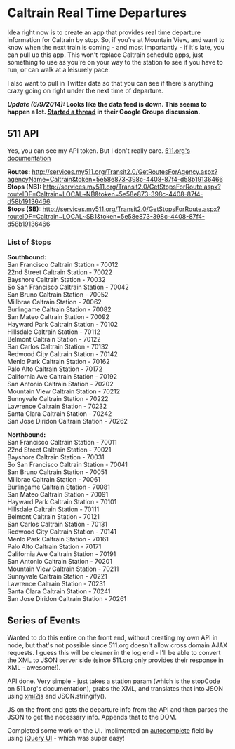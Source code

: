# Caltrain Real Time Departures

Idea right now is to create an app that provides real time departure information for Caltrain by stop. So, if you're at Mountain View, and want to know when the next train is coming - and most importantly - if it's late, you can pull up this app. This won't replace Caltrain schedule apps, just something to use as you're on your way to the station to see if you have to run, or can walk at a leisurely pace.

I also want to pull in Twitter data so that you can see if there's anything crazy going on right under the next time of departure.

**_Update (6/9/2014):_ Looks like the data feed is down. This seems to happen a lot. [Started a thread](https://groups.google.com/forum/#!topic/511sfbaydeveloperresources/l76aiEnTa1k) in their Google Groups discussion.**

## 511 API

Yes, you can see my API token. But I don't really care. [511.org's documentation](http://511.org/docs/RTT%20API%20V2.0%20Reference.pdf)

**Routes:** http://services.my511.org/Transit2.0/GetRoutesForAgency.aspx?agencyName=Caltrain&token=5e58e873-398c-4408-87f4-d58b19136466  
**Stops (NB):** http://services.my511.org/Transit2.0/GetStopsForRoute.aspx?routeIDF=Caltrain~LOCAL~NB&token=5e58e873-398c-4408-87f4-d58b19136466  
**Stops (SB):** http://services.my511.org/Transit2.0/GetStopsForRoute.aspx?routeIDF=Caltrain~LOCAL~SB1&token=5e58e873-398c-4408-87f4-d58b19136466  

### List of Stops

**Southbound:**  
San Francisco Caltrain Station - 70012  
22nd Street Caltrain Station - 70022  
Bayshore Caltrain Station - 70032  
So San Francisco Caltrain Station - 70042  
San Bruno Caltrain Station - 70052  
Millbrae Caltrain Station - 70062  
Burlingame Caltrain Station - 70082  
San Mateo Caltrain Station - 70092  
Hayward Park Caltrain Station - 70102  
Hillsdale Caltrain Station - 70112  
Belmont Caltrain Station - 70122  
San Carlos Caltrain Station - 70132  
Redwood City Caltrain Station - 70142  
Menlo Park Caltrain Station - 70162  
Palo Alto Caltrain Station - 70172  
California Ave Caltrain Station - 70192  
San Antonio Caltrain Station - 70202  
Mountain View Caltrain Station - 70212  
Sunnyvale Caltrain Station - 70222  
Lawrence Caltrain Station - 70232  
Santa Clara Caltrain Station - 70242  
San Jose Diridon Caltrain Station - 70262  

**Northbound:**  
San Francisco Caltrain Station - 70011  
22nd Street Caltrain Station - 70021  
Bayshore Caltrain Station - 70031  
So San Francisco Caltrain Station - 70041  
San Bruno Caltrain Station - 70051  
Millbrae Caltrain Station - 70061  
Burlingame Caltrain Station - 70081  
San Mateo Caltrain Station - 70091  
Hayward Park Caltrain Station - 70101  
Hillsdale Caltrain Station - 70111  
Belmont Caltrain Station - 70121  
San Carlos Caltrain Station - 70131  
Redwood City Caltrain Station - 70141  
Menlo Park Caltrain Station - 70161  
Palo Alto Caltrain Station - 70171  
California Ave Caltrain Station - 70191  
San Antonio Caltrain Station - 70201  
Mountain View Caltrain Station - 70211  
Sunnyvale Caltrain Station - 70221  
Lawrence Caltrain Station - 70231  
Santa Clara Caltrain Station - 70241  
San Jose Diridon Caltrain Station - 70261  


## Series of Events

Wanted to do this entire on the front end, without creating my own API in node, but that's not possible since 511.org doesn't allow cross domain AJAX requests. I guess this will be cleaner in the log end - I'll be able to convert the XML to JSON server side (since 511.org only provides their response in XML - awesome!).

API done. Very simple - just takes a station param (which is the stopCode on 511.org's documentation), grabs the XML, and translates that into JSON using [xml2js](https://github.com/Leonidas-from-XIV/node-xml2js) and JSON.stringify().

JS on the front end gets the departure info from the API and then parses the JSON to get the necessary info. Appends that to the DOM.

Completed some work on the UI. Implimented an [autocomplete](http://api.jqueryui.com/autocomplete/) field by using [jQuery UI](http://api.jqueryui.com/) - which was super easy!